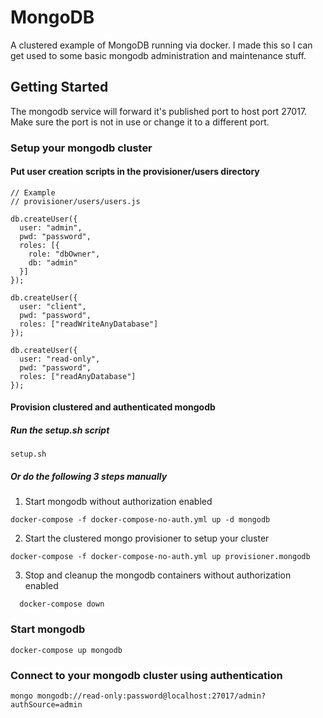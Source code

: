 # MongoDB
A clustered example of MongoDB running via docker.  I made this so I can get used to some basic mongodb administration and maintenance stuff.

## Getting Started

The mongodb service will forward it's published port to host port 27017. Make sure the port is not in use or change it to a different port.

### Setup your mongodb cluster

#### Put user creation scripts in the provisioner/users directory
  ```
  // Example
  // provisioner/users/users.js

  db.createUser({
    user: "admin",
    pwd: "password",
    roles: [{
      role: "dbOwner",
      db: "admin"
    }]
  });

  db.createUser({
    user: "client",
    pwd: "password",
    roles: ["readWriteAnyDatabase"]
  });

  db.createUser({
    user: "read-only",
    pwd: "password",
    roles: ["readAnyDatabase"]
  });
  ```

#### Provision clustered and authenticated mongodb

##### Run the setup.sh script
```
setup.sh
```

##### Or do the following 3 steps manually
1. Start mongodb without authorization enabled
  ```
  docker-compose -f docker-compose-no-auth.yml up -d mongodb
  ```
2. Start the clustered mongo provisioner to setup your cluster
  ```
  docker-compose -f docker-compose-no-auth.yml up provisioner.mongodb
  ```
3. Stop and cleanup the mongodb containers without authorization enabled
  ```
    docker-compose down
  ```

### Start mongodb
  ```
  docker-compose up mongodb
  ```

### Connect to your mongodb cluster using authentication
  ```
  mongo mongodb://read-only:password@localhost:27017/admin?authSource=admin
  ```
